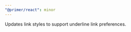 ```yaml
---
"@primer/react": minor
---
```


Updates link styles to support underline link preferences.

<!-- Changed components: ActionList, BranchName, Breadcrumbs, Button, Button2, Heading, Link -->
